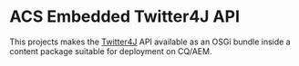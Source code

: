 ACS Embedded Twitter4J API
==========================

This projects makes the [Twitter4J](http://twitter4j.org/) API available as an OSGi bundle inside a content package suitable for deployment on CQ/AEM.
